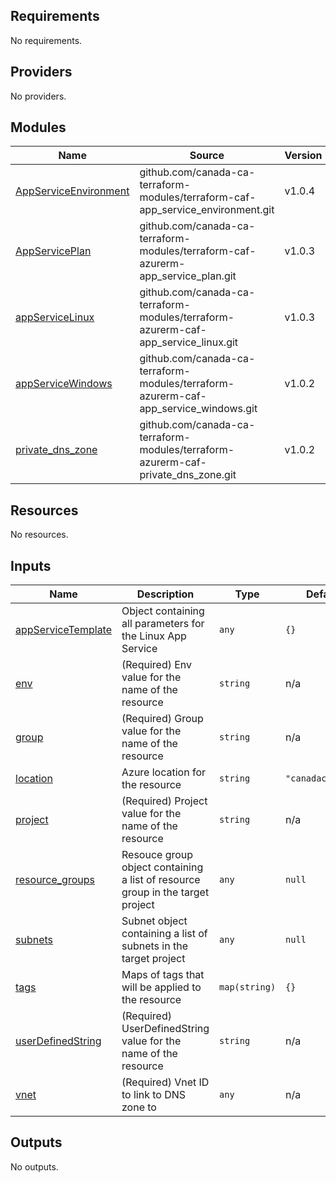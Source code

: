 <!-- BEGIN_TF_DOCS -->
## Requirements

No requirements.

## Providers

No providers.

## Modules

| Name | Source | Version |
|------|--------|---------|
| <a name="module_AppServiceEnvironment"></a> [AppServiceEnvironment](#module\_AppServiceEnvironment) | github.com/canada-ca-terraform-modules/terraform-caf-app_service_environment.git | v1.0.4 |
| <a name="module_AppServicePlan"></a> [AppServicePlan](#module\_AppServicePlan) | github.com/canada-ca-terraform-modules/terraform-caf-azurerm-app_service_plan.git | v1.0.3 |
| <a name="module_appServiceLinux"></a> [appServiceLinux](#module\_appServiceLinux) | github.com/canada-ca-terraform-modules/terraform-azurerm-caf-app_service_linux.git | v1.0.3 |
| <a name="module_appServiceWindows"></a> [appServiceWindows](#module\_appServiceWindows) | github.com/canada-ca-terraform-modules/terraform-azurerm-caf-app_service_windows.git | v1.0.2 |
| <a name="module_private_dns_zone"></a> [private\_dns\_zone](#module\_private\_dns\_zone) | github.com/canada-ca-terraform-modules/terraform-azurerm-caf-private_dns_zone.git | v1.0.2 |

## Resources

No resources.

## Inputs

| Name | Description | Type | Default | Required |
|------|-------------|------|---------|:--------:|
| <a name="input_appServiceTemplate"></a> [appServiceTemplate](#input\_appServiceTemplate) | Object containing all parameters for the Linux App Service | `any` | `{}` | no |
| <a name="input_env"></a> [env](#input\_env) | (Required) Env value for the name of the resource | `string` | n/a | yes |
| <a name="input_group"></a> [group](#input\_group) | (Required) Group value for the name of the resource | `string` | n/a | yes |
| <a name="input_location"></a> [location](#input\_location) | Azure location for the resource | `string` | `"canadacentral"` | no |
| <a name="input_project"></a> [project](#input\_project) | (Required) Project value for the name of the resource | `string` | n/a | yes |
| <a name="input_resource_groups"></a> [resource\_groups](#input\_resource\_groups) | Resouce group object containing a list of resource group in the target project | `any` | `null` | no |
| <a name="input_subnets"></a> [subnets](#input\_subnets) | Subnet object containing a list of subnets in the target project | `any` | `null` | no |
| <a name="input_tags"></a> [tags](#input\_tags) | Maps of tags that will be applied to the resource | `map(string)` | `{}` | no |
| <a name="input_userDefinedString"></a> [userDefinedString](#input\_userDefinedString) | (Required) UserDefinedString value for the name of the resource | `string` | n/a | yes |
| <a name="input_vnet"></a> [vnet](#input\_vnet) | (Required) Vnet ID to link to DNS zone to | `any` | n/a | yes |

## Outputs

No outputs.
<!-- END_TF_DOCS -->